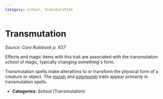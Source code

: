 ```yaml
---
Category: school, transmutation
---
```

# Transmutation  
*Source: Core Rulebook p. 637*  

Effects and magic items with this trait are associated with the transmutation school of magic, typically changing something's form.

Transmutation spells make alterations to or transform the physical form of a creature or object. The [morph](morph.md) and [polymorph](polymorph.md) traits appear primarily in transmutation spells.

- **Categories**: School (Transmutation)